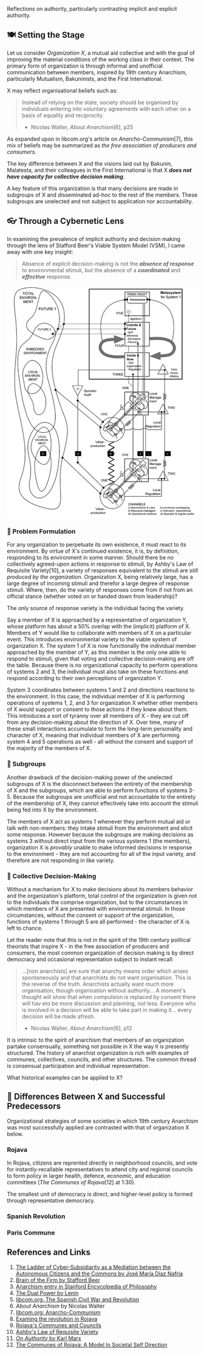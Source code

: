 <!--
layout: post
title: Authority and Organization
permalink: /pol-auth-org
cat: pol
-->
<!--
pol: true
-->

Reflections on authority, particularly contrasting implicit and explicit authority.

## 🍽 Setting the Stage

Let us consider *Organization X*, a mutual aid collective and with the goal of improving the material conditions of the working class in their context.
The primary form of organization is through informal and unofficial communication between members, inspired by 19th century Anarchism, particularly Mutualism, Bakuninists, and the First International.

X may reflect organisational beliefs such as:

> Instead of relying on the state, society should be organised by individuals entering into voluntary agreements with each other on a basis of equality and reciprocity.
>
> - Nicolas Walter, *About Anarchism*[6], p25

As expanded upon in libcom.org's article on *Anarcho-Communism*[7], this mix of beliefs may be summarized as *the free association of producers and consumers*.

The key difference between X and the visions laid out by Bakunin, Malatesta, and their colleagues in the First International is that X ***does not have capacity for collective decision making***.

A key feature of this organization is that many decisions are made in subgroups of X and disseminated ad-hoc to the rest of the members.
These subgroups are unelected and not subject to application nor accountability.

## 👓 Through a Cybernetic Lens

In examining the prevalence of implicit authority and decision making through the lens of Stafford Beer's Viable System Model (VSM), I came away with one key insight:

> Absence of explicit decision-making is not the ***absence of response*** to environmental stimuli, but the absence of a ***coordinated*** and ***effective*** response.

<center>
<img
  src="/images/politics/stafford-beer-vsm.jpeg"
  alt="Depiction of Stafford Beer's Viable System Model"
  >
</center>

### 🔎 Problem Formulation

For any organization to perpetuate its own existence, it must react to its environment.
By virtue of X's continued existence, it is, by definition, responding to its environment in some manner.
Should there be no collectively agreed-upon actions in response to stimuli, by Ashby's Law of Requisite Variety[10], a variety of responses equivalent to the stimuli are *still produced by the organization*.
Organization X, being relatively large, has a large degree of incoming stimuli and therefor a large degree of response stimuli.
Where, then, do the variety of responses come from if not from an official stance (whether voted on or handed down from leadership)?

The only source of response variety is the individual facing the variety.

Say a member of X is approached by a representative of organization Y, whose platform has about a 50% overlap with the (implicit) platform of X.
Members of Y would like to collaborate with members of X on a particular event.
This introduces environmental variety to the viable system of organization X.
The system 1 of X is now functionally the individual member approached by the member of Y, as this member is the only one able to respond to stimuli, given that voting and collective decision-making are off the table.
Because there is no organizational capacity to perform operations of systems 2 and 3, the individual must also take on these functions and respond according to their own perceptions of organization Y.

System 3 coordinates between systems 1 and 2 and directions reactions to the environment.
In this case, the individual member of X is performing operations of systems 1, 2, and 3 for organization X whether other members of X would support or consent to those actions if they knew about them.
This introduces a sort of tyranny over all members of X - they are cut off from any decision-making about the direction of X.
Over time, many of these small interactions accumulate to form the long-term personality and character of X, meaning that individual members of X are performing system 4 and 5 operations as well - all without the consent and support of the majority of the members of X.

### 🙋 Subgroups

Another drawback of the decision-making power of the unelected subgroups of X is the disconnect between the entirety of the membership of X and the subgroups, which are able to perform functions of systems 3-5.
Because the subgroups are unofficial and not accountable to the entirety of the membership of X, they cannot effectively take into account the stimuli being fed into X by the environment.

The members of X act as systems 1 whenever they perform mutual aid or talk with non-members: they intake stimuli from the environment and elicit some response.
However because the subgroups are making decisions as systems 3 without direct input from the various systems 1 (the members), organization X is *provably* unable to make informed decisions in response to the environment - they are not accounting for all of the input variety, and therefore are not responding in like variety.

### 🏫 Collective Decision-Making

Without a mechanism for X to make decisions about its members behavior and the organization's platform, total control of the organization is given not to the individuals the comprise organization, but to the circumstances in which members of X are presented with environmental stimuli.
In those circumstances, without the consent or support of the organization, functions of systems 1 through 5 are all performed - the character of X is left to chance.

Let the reader note that this is not in the spirit of the 19th century political theorists that inspire X - in the free association of producers and consumers, the most common organization of decision making is by direct democracy and occasional representation subject to instant recall:

> ...[non anarchists] are sure that anarchy means order which arises spontaneously and that anarchists do not want organisation.
> This is the reverse of the truth.
> Anarchists actually want much more organisation, though organisation without authority...
> A moment's thought will show that when compulsion is replaced by consent there will hav eto be more discussion and planning, not less.
> Everyone who is involved in a decision will be able to take part in making it... every decision will be made afresh.
>
> - Nicolas Walter, *About Anarchism*[6], p12

It is intrinsic to the spirit of anarchism that members of an organization partake consensually, something not possible in X the way it is presently structured.
The history of anarchist organization is rich with examples of communes, collectives, councils, and other structures.
The common thread is consensual participation and individual representation.

What historical examples can be applied to X?

## 📖 Differences Between X and Successful Predecessors

Organizational strategies of some societies in which 19th century Anarchism was most successfully applied are contrasted with that of organization X below.

### Rojava

In Rojava, citizens are reprented directly in neighborhood councils, and vote for instantly-recallable representatives to attend city and regional councils to form policy in larger health, defence, economic, and education committees (*The Communes of Rojava*[12] at 1:30).

The smallest unit of democracy is direct, and higher-level policy is formed through representative democracy.

### Spanish Revolution

### Paris Commune

## References and Links

1. <a href="https://www.researchgate.net/publication/318993399_The_Ladder_of_Cyber-Subsidiarity_as_a_Mediation_between_the_Autonomous_Citizens_and_the_Commons" target="blank"> The Ladder of Cyber-Subsidiarity as a Mediation between the Autonomous Citizens and the Commons by José María Díaz Nafría </a>
1. <a href="https://www.researchgate.net/publication/200025911_The_Brain_of_the_Firm" target="blank">Brain of the Firm by Stafford Beer</a>
1. <a href="https://plato.stanford.edu/entries/anarchism/#PoliAnar" target="blank">Anarchism entry in Stanford Encycolpedia of Philosophy</a>
1. <a href="https://www.marxists.org/archive/lenin/works/1917/apr/09.htm" target="blank">The Dual Power by Lenin</a>
1. <a href="https://libcom.org/article/1936-1939-spanish-civil-war-and-revolution" target="blank">libcom.org: The Spanish Civil War and Revolution</a>
1. *About Anarchism* by Nicolas Walter
1. <a href="https://libcom.org/library/anarcho-communism" target="blank">libcom.org: Anarcho-Communism</a>
1. <a href="https://isreview.org/issue/108/examing-revolution-rojava/index.html" target="blank">Examing the revolution in Rojava</a>
1. <a href="http://new-compass.net/articles/rojavas-communes-and-councils" target="blank">Rojava's Communes and Councils</a>
1. <a href="https://www.businessballs.com/strategy-innovation/ashbys-law-of-requisite-variety/" target="blank">Ashby's Law of Requisite Variety</a>
1. <a href="https://www.marxists.org/archive/marx/works/1872/10/authority.htm" target="blank">*On Authority* by Karl Marx</a>
1. <a href="https://www.youtube.com/watch?v=cDnenjIdnnE&ab_channel=NeighborDemocracy" target="blank">The Communes of Rojava: A Model In Societal Self Direction</a>
